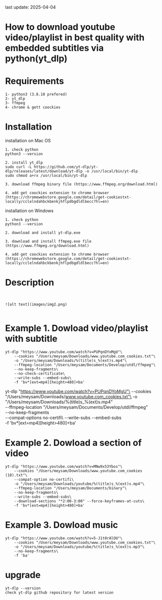 last update: 2025-04-04

# How to download youtube video/playlist in best quality with embedded subtitles via python(yt_dlp)

# Requirements
```
1- python3 (3.8.10 prefered)
2- yt_dlp
3- ffmpeg
4- chrome & gett coockies
```

# Installation
installation on Mac OS
```
1. check python
python3 --version 

2. install yt_dlp
sudo curl -L https://github.com/yt-dlp/yt-dlp/releases/latest/download/yt-dlp -o /usr/local/bin/yt-dlp
sudo chmod a+rx /usr/local/bin/yt-dlp

3. download ffmpeg binary file (https://www.ffmpeg.org/download.html)

4. add get coockies extension to chrome browser (https://chromewebstore.google.com/detail/get-cookiestxt-locally/cclelndahbckbenkjhflpdbgdldlbecc?hl=en)

```

installation on Windows
```
1. check python
python3 --version 

2. download and install yt-dlp.exe

3. download and install ffmpeg.exe file (https://www.ffmpeg.org/download.html)

4. add get coockies extension to chrome browser (https://chromewebstore.google.com/detail/get-cookiestxt-locally/cclelndahbckbenkjhflpdbgdldlbecc?hl=en)

```
# Description
```


![alt text](images/img2.png)


```

# Example 1. Dowload video/playlist with subtitle
```
yt-dlp "https://www.youtube.com/watch?v=PUPqnDYoMgU"\
    --cookies "/Users/meysam/Downloads/www.youtube.com_cookies.txt"\
    -o "/Users/meysam/Downloads/%(title)s_%(ext)s.mp4"\
    --ffmpeg-location "/Users/meysam/Documents/Develop/utdl/ffmpeg"\
    --no-keep-fragments\
    --no-check-certificate\ 
    --write-subs --embed-subs\
    -f 'bv*[ext=mp4][height>480]+ba' 
```

yt-dlp "https://www.youtube.com/watch?v=PUPqnDYoMgU"\
    --cookies "/Users/meysam/Downloads/www.youtube.com_cookies.txt"\
    -o "/Users/meysam/Downloads/%(title)s_%(ext)s.mp4"\
    --ffmpeg-location "/Users/meysam/Documents/Develop/utdl/ffmpeg"\
    --no-keep-fragments\
    --compat-options no-certifi\ 
    --write-subs --embed-subs\
    -f 'bv*[ext=mp4][height>480]+ba'

# Example 2. Dowload a section of video
```
yt-dlp "https://www.youtube.com/watch?v=MNw9x53Ybos"\
    --cookies "/Users/meysam/Downloads/www.youtube.com_cookies (10).txt"\
    --compat-option no-certifi\  
    -o "/Users/meysam/Downloads/youtube/%(title)s_%(ext)s.mp4"\
    --ffmpeg-location "/Users/meysam/Documents/binary"\
    --no-keep-fragments\
    --write-subs --embed-subs\
    --download-sections "*2:00-3:00" --force-keyframes-at-cuts\
    -f 'bv*[ext=mp4][height>480]+ba'
```

# Example 3. Dowload music
```
yt-dlp "https://www.youtube.com/watch?v=5-J1t0rAlOU"\
    --cookies "/Users/meysam/Downloads/www.youtube.com_cookies.txt"\
    -o "/Users/meysam/Downloads/youtube/%(title)s_%(ext)s.mp3"\
    --no-keep-fragments\
    -f 'ba'
```


# upgrade
```
yt-dlp --version
check yt-dlp github repository for latest version

```


